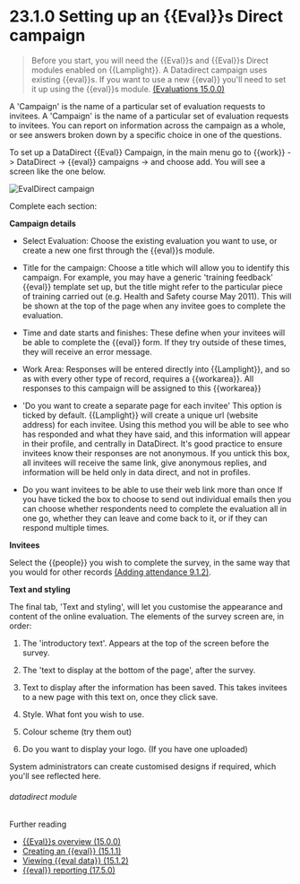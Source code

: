 # 23.1.0    Setting up an {{Eval}}s Direct campaign

> Before you start, you will need the {{Eval}}s and {{Eval}}s Direct modules enabled on {{Lamplight}}.  A Datadirect campaign uses existing {{eval}}s.  If you want to use a new {{eval}} you'll need to set it up using the {{eval}}s module.  [(Evaluations 15.0.0)](/help/index/v/{{version}}/p/15.0.0)

A 'Campaign' is the name of a particular set of evaluation requests to invitees.  A 'Campaign' is the name of a particular set of evaluation requests to invitees.     You can report on information across the campaign as a whole, or see answers broken down by a specific choice in one of the questions. 

To set up a DataDirect {{Eval}} Campaign, in the main menu go to {{work}} -> DataDirect -> {{eval}} campaigns -> and choose add.  You will see a screen like the one below.

![EvalDirect campaign]({{imgpath}}207a.png)

Complete each section:

__Campaign details__

* Select Evaluation: Choose the existing evaluation you want to use, or create a new one first through the {{eval}}s module.
* Title for the campaign: Choose a title which will allow you to identify this campaign. For example, you may have a generic 'training feedback' {{eval}} template set up, but the title might refer to the particular piece of training carried out (e.g. Health and Safety course May 2011).  This will be shown at the top of the page when any invitee goes to complete the evaluation.
 * Time and date starts and finishes: These define when your invitees will be able to complete the {{eval}} form.  If they try outside of these times, they will receive an error message.
 * Work Area: Responses will be entered directly into {{Lamplight}}, and so as with every other type of record, requires a {{workarea}}.  All responses to this campaign will be assigned to this {{workarea}}
 
 * 'Do you want to create a separate page for each invitee'
 This option is ticked by default.  {{Lamplight}} will create a unique url (website address) for each invitee.  Using this method you will be able to see who has responded and what they have said, and this information will appear in their profile, and centrally in DataDirect.  It's good practice to ensure invitees know their responses are not anonymous.  If you untick this box, all invitees will receive the same link, give anonymous replies, and information will be held only in data direct, and not in profiles.
 
 * Do you want invitees to be able to use their web link more than once
If you have ticked the box to choose to send out individual emails then you can choose whether
respondents need to complete the evaluation all in one go, whether they can leave and come back
to it, or if they can respond multiple times.

__Invitees__

Select the {{people}} you wish to complete the survey, in the same way that you would for other records [(Adding attendance 9.1.2)](/help/index/v/{{version}}/p/9.1.2).

__Text and styling__

The final tab, 'Text and styling', will let you customise the appearance and content of the online evaluation. The elements of the survey screen are, in order:

  1. The 'introductory text'. Appears at the top of the screen before the survey.
  2. The 'text to display at the bottom of the page', after the survey.
  3. Text to display after the information  has been saved.  This takes invitees to a new page with this text on, once they click save.
  
  4. Style.  What font you wish to use.
  5. Colour scheme (try them out)
  6. Do you want to display your logo. (If you have one uploaded)
  
System administrators can create customised designs if required, which you'll see reflected here.

###### datadirect module

Further reading
* [{{Eval}}s overview (15.0.0)](/help/index/v/{{version}}/p/15.0.0)
* [Creating an {{eval}} (15.1.1)](/help/index/v/{{version}}/p/15.1.1)
* [Viewing {{eval data}} (15.1.2)](/help/index/v/{{version}}/p/15.1.2)
* [{{eval}} reporting (17.5.0)](/help/index/v/{{version}}/p/17.5.0)

